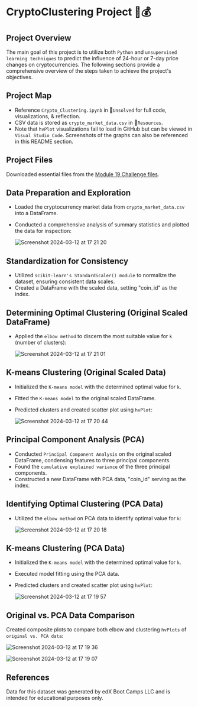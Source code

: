# CryptoClustering Project 🚀💰

## Project Overview

The main goal of this project is to utilize both `Python` and `unsupervised learning techniques` to predict the influence of 24-hour or 7-day price changes on cryptocurrencies. The following sections provide a comprehensive overview of the steps taken to achieve the project's objectives.

## Project Map

- Reference `Crypto_Clustering.ipynb` in 📁`Unsolved` for full code, visualizations, & reflection.
- CSV data is stored as `crypto_market_data.csv` in 📁`Resources`.
- Note that `hvPlot` visualizations fail to load in GitHub but can be viewed in `Visual Studio Code`. Screenshots of the graphs can also be referenced in this README section.

## Project Files

Downloaded essential files from the [Module 19 Challenge files](https://static.bc-edx.com/data/dl-1-2/m19/lms/starter/Starter_Code.zip).

## Data Preparation and Exploration

- Loaded the cryptocurrency market data from `crypto_market_data.csv` into a DataFrame.
- Conducted a comprehensive analysis of summary statistics and plotted the data for inspection:

  ![Screenshot 2024-03-12 at 17 21 20](https://github.com/imnana18/CryptoClustering/assets/147445115/6ced2a9a-157d-4d0b-991b-6385e89295a8)


## Standardization for Consistency

- Utilized `scikit-learn's StandardScaler() module` to normalize the dataset, ensuring consistent data scales.
- Created a DataFrame with the scaled data, setting "coin_id" as the index.

## Determining Optimal Clustering (Original Scaled DataFrame)

- Applied the `elbow method` to discern the most suitable value for `k` (number of clusters):
   
   ![Screenshot 2024-03-12 at 17 21 01](https://github.com/imnana18/CryptoClustering/assets/147445115/4bb4e8ee-1648-43a8-a75c-4b39e51c4ee0)
   

## K-means Clustering (Original Scaled Data)

- Initialized the `K-means model` with the determined optimal value for `k`.
- Fitted the `K-means model` to the original scaled DataFrame.
- Predicted clusters and created scatter plot using `hvPlot`:

   ![Screenshot 2024-03-12 at 17 20 44](https://github.com/imnana18/CryptoClustering/assets/147445115/1b8840b7-3aa0-46ea-9609-c6b01b2a71a6)


## Principal Component Analysis (PCA)

- Conducted `Principal Component Analysis` on the original scaled DataFrame, condensing features to three principal components.
- Found the `cumulative explained variance` of the three principal components.
- Constructed a new DataFrame with PCA data, "coin_id" serving as the index.

## Identifying Optimal Clustering (PCA Data)

- Utilized the `elbow method` on PCA data to identify optimal value for `k`:
   
   ![Screenshot 2024-03-12 at 17 20 18](https://github.com/imnana18/CryptoClustering/assets/147445115/3adf42fd-56e7-4225-aa83-00289efd5807)


## K-means Clustering (PCA Data)

- Initialized the `K-means model` with the determined optimal value for `k`.
- Executed model fitting using the PCA data.
- Predicted clusters and created scatter plot using `hvPlot`:

   ![Screenshot 2024-03-12 at 17 19 57](https://github.com/imnana18/CryptoClustering/assets/147445115/f2736994-e9b7-4214-81aa-d0ed0662fb75)


## Original vs. PCA Data Comparison 

Created composite plots to compare both elbow and clustering `hvPlots` of `original vs. PCA data`:

![Screenshot 2024-03-12 at 17 19 36](https://github.com/imnana18/CryptoClustering/assets/147445115/0bf2d85f-4074-4abd-9407-8d79972fa73e)

![Screenshot 2024-03-12 at 17 19 07](https://github.com/imnana18/CryptoClustering/assets/147445115/873a176e-349c-4177-976c-ee6161fd0df7)

## References

Data for this dataset was generated by edX Boot Camps LLC and is intended for educational purposes only.
